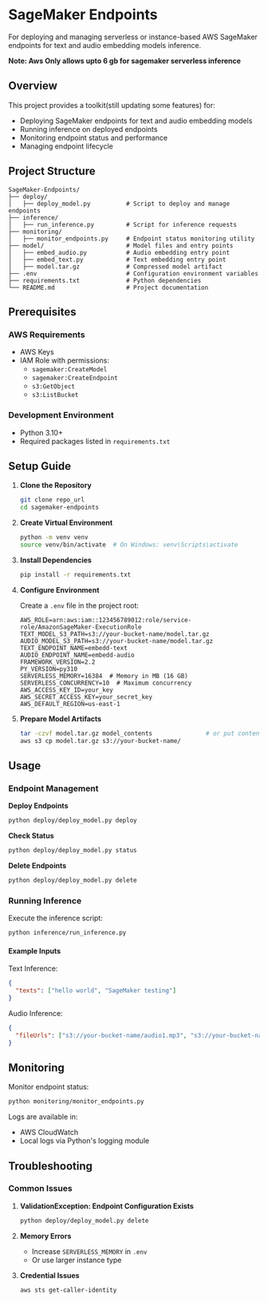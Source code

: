 # SageMaker Endpoints

For deploying and managing serverless or instance-based AWS SageMaker endpoints for text and audio embedding models inference.

**Note: Aws Only allows upto 6 gb for sagemaker serverless inference**

## Overview

This project provides a toolkit(still updating some features) for:
- Deploying SageMaker endpoints for text and audio embedding models
- Running inference on deployed endpoints
- Monitoring endpoint status and performance
- Managing endpoint lifecycle

## Project Structure

```
SageMaker-Endpoints/
├── deploy/
│   ├── deploy_model.py          # Script to deploy and manage endpoints
├── inference/
│   ├── run_inference.py         # Script for inference requests
├── monitoring/
│   ├── monitor_endpoints.py     # Endpoint status monitoring utility
├── model/                       # Model files and entry points
│   ├── embed_audio.py           # Audio embedding entry point
│   ├── embed_text.py            # Text embedding entry point
│   ├── model.tar.gz             # Compressed model artifact
├── .env                         # Configuration environment variables
├── requirements.txt             # Python dependencies
└── README.md                    # Project documentation
```

## Prerequisites

### AWS Requirements
- AWS Keys
- IAM Role with permissions:
  - `sagemaker:CreateModel`
  - `sagemaker:CreateEndpoint`
  - `s3:GetObject`
  - `s3:ListBucket`

### Development Environment
- Python 3.10+
- Required packages listed in `requirements.txt`

## Setup Guide

1. **Clone the Repository**
   ```bash
   git clone repo_url
   cd sagemaker-endpoints
   ```

2. **Create Virtual Environment**
   ```bash
   python -m venv venv
   source venv/bin/activate  # On Windows: venv\Scripts\activate
   ```

3. **Install Dependencies**
   ```bash
   pip install -r requirements.txt
   ```

4. **Configure Environment**
   
   Create a `.env` file in the project root:
   ```plaintext
   AWS_ROLE=arn:aws:iam::123456789012:role/service-role/AmazonSageMaker-ExecutionRole
   TEXT_MODEL_S3_PATH=s3://your-bucket-name/model.tar.gz
   AUDIO_MODEL_S3_PATH=s3://your-bucket-name/model.tar.gz
   TEXT_ENDPOINT_NAME=embedd-text
   AUDIO_ENDPOINT_NAME=embedd-audio
   FRAMEWORK_VERSION=2.2
   PY_VERSION=py310
   SERVERLESS_MEMORY=16384  # Memory in MB (16 GB)
   SERVERLESS_CONCURRENCY=10  # Maximum concurrency
   AWS_ACCESS_KEY_ID=your_key
   AWS_SECRET_ACCESS_KEY=your_secret_key
   AWS_DEFAULT_REGION=us-east-1
   ```

5. **Prepare Model Artifacts**
   ```bash
   tar -czvf model.tar.gz model_contents               # or put contents in a director and use : tar -czvf model.tar.gz -C directory_name .
   aws s3 cp model.tar.gz s3://your-bucket-name/
   ```

## Usage

### Endpoint Management

**Deploy Endpoints**
```bash
python deploy/deploy_model.py deploy
```

**Check Status**
```bash
python deploy/deploy_model.py status
```

**Delete Endpoints**
```bash
python deploy/deploy_model.py delete
```

### Running Inference

Execute the inference script:
```bash
python inference/run_inference.py
```

#### Example Inputs

Text Inference:
```json
{
  "texts": ["hello world", "SageMaker testing"]
}
```

Audio Inference:
```json
{
  "fileUrls": ["s3://your-bucket-name/audio1.mp3", "s3://your-bucket-name/audio2.mp3"]
}
```



## Monitoring

Monitor endpoint status:
```bash
python monitoring/monitor_endpoints.py
```

Logs are available in:
- AWS CloudWatch
- Local logs via Python's logging module

## Troubleshooting

### Common Issues

1. **ValidationException: Endpoint Configuration Exists**
   ```bash
   python deploy/deploy_model.py delete
   ```

2. **Memory Errors**
   - Increase `SERVERLESS_MEMORY` in `.env`
   - Or use larger instance type
  
     
3. **Credential Issues**
   ```bash
   aws sts get-caller-identity
   ```
